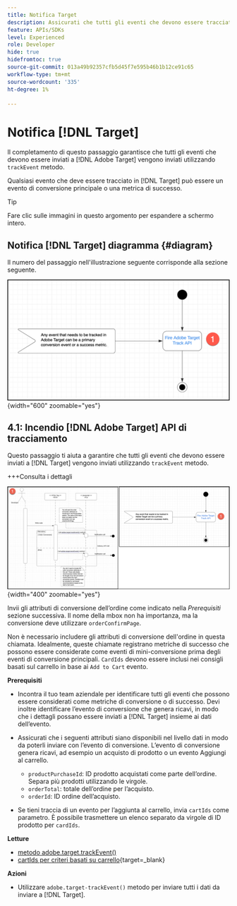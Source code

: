 ```yaml
---
title: Notifica Target
description: Assicurati che tutti gli eventi che devono essere tracciati da [!DNL Target] vengono inviati utilizzando il metodo trackEvent.
feature: APIs/SDKs
level: Experienced
role: Developer
hide: true
hidefromtoc: true
source-git-commit: 013a49b92357cfb5d45f7e595b46b1b12ce91c65
workflow-type: tm+mt
source-wordcount: '335'
ht-degree: 1%

---
```


# Notifica [!DNL Target]

Il completamento di questo passaggio garantisce che tutti gli eventi che devono essere inviati a [!DNL Adobe Target] vengono inviati utilizzando `trackEvent` metodo.

Qualsiasi evento che deve essere tracciato in [!DNL Target] può essere un evento di conversione principale o una metrica di successo.

>[!TIP]
>
>Fare clic sulle immagini in questo argomento per espandere a schermo intero.

## Notifica [!DNL Target] diagramma {#diagram}

Il numero del passaggio nell&#39;illustrazione seguente corrisponde alla sezione seguente.

![Diagramma Notify Target](/help/dev/patterns/recs-atjs/assets/diagram-notify-target.png){width="600" zoomable="yes"}

## 4.1: Incendio [!DNL Adobe Target] API di tracciamento

Questo passaggio ti aiuta a garantire che tutti gli eventi che devono essere inviati a [!DNL Target] vengono inviati utilizzando `trackEvent` metodo.

+++Consulta i dettagli

![Attiva diagramma API del tracciamento di Adobe Target](/help/dev/patterns/recs-atjs/assets/fire-adobe-target-track-api-diagram-combined.png){width="400" zoomable="yes"}

Invii gli attributi di conversione dell’ordine come indicato nella *Prerequisiti* sezione successiva. Il nome della mbox non ha importanza, ma la conversione deve utilizzare `orderConfirmPage`.

Non è necessario includere gli attributi di conversione dell&#39;ordine in questa chiamata. Idealmente, queste chiamate registrano metriche di successo che possono essere considerate come eventi di mini-conversione prima degli eventi di conversione principali. `CardIds` devono essere inclusi nei consigli basati sul carrello in base ai `Add to Cart` evento.

**Prerequisiti**

* Incontra il tuo team aziendale per identificare tutti gli eventi che possono essere considerati come metriche di conversione o di successo. Devi inoltre identificare l’evento di conversione che genera ricavi, in modo che i dettagli possano essere inviati a [!DNL Target] insieme ai dati dell’evento.
* Assicurati che i seguenti attributi siano disponibili nel livello dati in modo da poterli inviare con l’evento di conversione. L’evento di conversione genera ricavi, ad esempio un acquisto di prodotto o un evento Aggiungi al carrello.

   * `productPurchaseId`: ID prodotto acquistati come parte dell’ordine. Separa più prodotti utilizzando le virgole.
   * `orderTotal`: totale dell’ordine per l’acquisto.
   * `orderId`: ID ordine dell’acquisto.

* Se tieni traccia di un evento per l’aggiunta al carrello, invia `cartIds` come parametro. È possibile trasmettere un elenco separato da virgole di ID prodotto per `cardIds`.

**Letture**

* [metodo adobe.target.trackEvent()](/help/dev/implement/client-side/atjs/atjs-functions/adobe-target-trackevent.md)
* [cartIds per criteri basati su carrello](https://experienceleague.adobe.com/docs/target/using/recommendations/criteria/base-the-recommendation-on-a-recommendation-key.html?lang=en#cart-based){target=_blank}

**Azioni**

* Utilizzare `adobe.target-trackEvent()` metodo per inviare tutti i dati da inviare a [!DNL Target].







